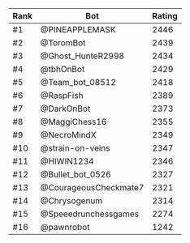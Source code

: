 Rank|Bot|Rating
---|---|---
#1|@PINEAPPLEMASK|2446
#2|@ToromBot|2439
#3|@Ghost_HunteR2998|2434
#4|@tbhOnBot|2429
#5|@Team_bot_08512|2418
#6|@RaspFish|2389
#7|@DarkOnBot|2373
#8|@MaggiChess16|2355
#9|@NecroMindX|2349
#10|@strain-on-veins|2347
#11|@HIWIN1234|2346
#12|@Bullet_bot_0526|2327
#13|@CourageousCheckmate7|2321
#14|@Chrysogenum|2314
#15|@Speeedrunchessgames|2274
#16|@pawnrobot|1242
